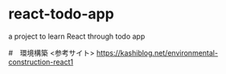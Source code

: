 # react-todo-app

a project to learn React through todo app

#　環境構築
<参考サイト>
https://kashiblog.net/environmental-construction-react1
